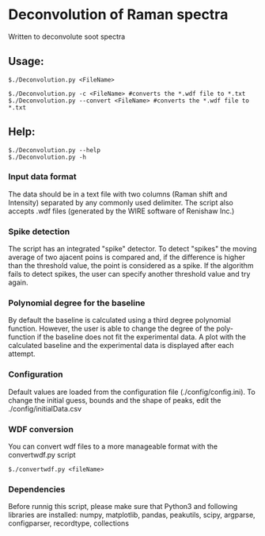 # Deconvolution of Raman spectra

Written to deconvolute soot spectra

## Usage:

	$./Deconvolution.py <FileName>

	$./Deconvolution.py -c <FileName> #converts the *.wdf file to *.txt 
	$./Deconvolution.py --convert <FileName> #converts the *.wdf file to *.txt 

## Help:

	$./Deconvolution.py --help
	$./Deconvolution.py -h  

### Input data format

The data should be in a text file with two columns (Raman shift and Intensity) separated by any commonly used delimiter. The script also accepts .wdf files (generated by the WIRE software of Renishaw Inc.)

### Spike detection

The script has an integrated "spike" detector. To detect "spikes" the moving average of two ajacent poins is compared and, if the difference is higher than the threshold value, the point is considered as a spike. If the algorithm fails to detect spikes, the user can specify another threshold value and try again.

### Polynomial degree for the baseline

By default the baseline is calculated using a third degree polynomial function. However, the user is able to change the degree of the poly-function if the baseline does not fit the experimental data. A plot with the calculated baseline and the experimental data is displayed after each attempt.

### Configuration

Default values are loaded from the configuration file (./config/config.ini). 
To change the initial guess, bounds and the shape of peaks, edit the ./config/initialData.csv

### WDF conversion
You can convert wdf files to a more manageable format with the convertwdf.py script

	$./convertwdf.py <fileName>

### Dependencies

Before runnig this script, please make sure that Python3 and following libraries are 
installed:
	numpy, matplotlib, pandas, peakutils, scipy, argparse, configparser, recordtype, collections

